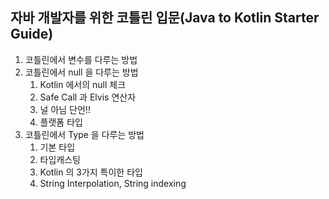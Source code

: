 ## 자바 개발자를 위한 코틀린 입문(Java to Kotlin Starter Guide)

1. 코틀린에서 변수를 다루는 방법
2. 코틀린에서 null 을 다루는 방법
   1. Kotlin 에서의 null 체크
   2. Safe Call 과 Elvis 연산자
   3. 널 아님 단언!!
   4. 플랫폼 타입
3. 코틀린에서 Type 을 다루는 방법
   1. 기본 타입
   2. 타입캐스팅
   3. Kotlin 의 3가지 특이한 타입
   4. String Interpolation, String indexing